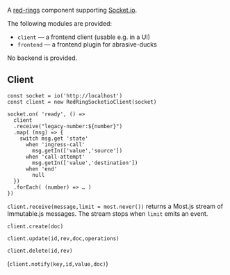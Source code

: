 A [red-rings](https://github.com/shimaore/red-rings/) component supporting [Socket.io](https://www.npmjs.com/package/socket.io-client).

The following modules are provided:
- `client` — a frontend client (usable e.g. in a UI)
- `frontend` — a frontend plugin for abrasive-ducks

No backend is provided.

Client
------

```
const socket = io('http://localhost')
const client = new RedRingSocketioClient(socket)

socket.on( 'ready', () =>
  client
  .receive("legacy-number:${number}")
  .map( (msg) => {
    switch msg.get 'state'
      when 'ingress-call'
        msg.getIn(['value','source'])
      when 'call-attempt'
        msg.getIn(['value','destination'])
      when 'end'
        null
  })
  .forEach( (number) => … )
})
```

`client.receive(message,limit = most.never())` returns a Most.js stream of Immutable.js messages. The stream stops when `limit` emits an event.

`client.create(doc)`

`client.update(id,rev,doc,operations)`

`client.delete(id,rev)`

(`client.notify(key,id,value,doc)`)
